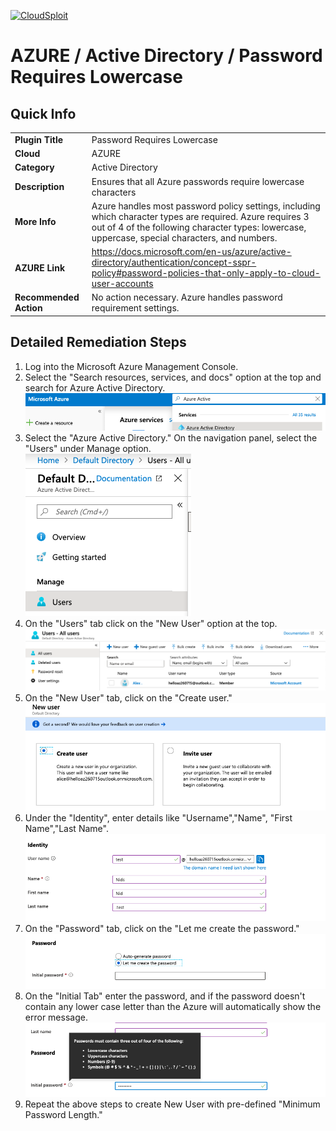[![CloudSploit](https://cloudsploit.com/img/logo-new-big-text-100.png "CloudSploit")](https://cloudsploit.com)

# AZURE / Active Directory / Password Requires Lowercase

## Quick Info

| | |
|-|-|
| **Plugin Title** | Password Requires Lowercase |
| **Cloud** | AZURE |
| **Category** | Active Directory |
| **Description** | Ensures that all Azure passwords require lowercase characters |
| **More Info** | Azure handles most password policy settings, including which character types are required. Azure requires 3 out of 4 of the following character types: lowercase, uppercase, special characters, and numbers. |
| **AZURE Link** | https://docs.microsoft.com/en-us/azure/active-directory/authentication/concept-sspr-policy#password-policies-that-only-apply-to-cloud-user-accounts |
| **Recommended Action** | No action necessary. Azure handles password requirement settings. |

## Detailed Remediation Steps
1. Log into the Microsoft Azure Management Console.
2. Select the "Search resources, services, and docs" option at the top and search for Azure Active Directory. </br> <img src="/resources/azure/activedirectory/password-requires-lowercase/step2.png"/>
3.  Select the "Azure Active Directory."  On the navigation panel, select the "Users" under Manage option. </br> <img src="/resources/azure/activedirectory/password-requires-lowercase/step3.png"/>
4. On the "Users" tab click on the "New User" option at the top.</br> <img src="/resources/azure/activedirectory/password-requires-lowercase/step4.png"/>
5. On the "New User" tab, click on the "Create user."</br> <img src="/resources/azure/activedirectory/password-requires-lowercase/step5.png"/>
6. Under the "Identity", enter details like "Username","Name", "First Name","Last Name".</br> <img src="/resources/azure/activedirectory/password-requires-lowercase/step6.png"/>
7. On the "Password" tab, click on the "Let me create the password." </br> <img src="/resources/azure/activedirectory/password-requires-lowercase/step7.png"/>
8. On the "Initial Tab" enter the password, and if the password doesn't contain any lower case letter than the Azure will automatically show the error message.</br> <img src="/resources/azure/activedirectory/password-requires-lowercase/step8.png"/> 
9. Repeat the above steps to create New User with pre-defined "Minimum Password Length."</br>
